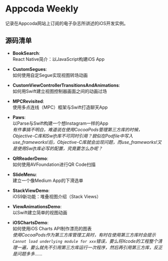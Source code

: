 # Appcoda Weekly
记录在Appcoda网站上订阅的电子杂志所讲述的iOS开发实例。

## 源码清单
* **BookSearch**:  
  React Native简介：以JavaScript构建iOS App
  
* **CustomSegues**:  
  如何使用自定Segue实现视图转场动画
  
* **CustomViewControllerTransitionsAndAnimations**:  
  如何用Swift建立视图控制器画面之间的动画过场
  
* **MPCRevisited**:  
  使用多点连线（MPC）框架与Swift打造聊天App
  
* **Paws**:  
  以Parse与Swift构建一个想Instagram一样的App  
  _有件事搞不明白，难道说在使用CocoaPods管理第三方库的时候，Objective-C库和Swift库不可同时引用？貌似在Podfile中写入use\_frameworks!后，Objective-C库就会出现问题，而use\_frameworks!又是使用Swift库必写的配置，究竟要怎么办呢？_
  
* **QRReaderDemo**:  
  如何使用AVFoundation进行QR Code扫描
  
* **SlideMenu**:  
  建立一个像Medium App的下滑选单
  
* **StackViewDemo**:  
  iOS9新功能：堆叠视图介绍（Stack Views）
  
* **ViewAnimationsDemo**:  
  以Swift建立简单的视图动画
  
* **iOSChartsDemo**:  
  如何使用iOS Charts API制作漂亮的图表  
  _使用CocoaPods作为第三方库管理工具时，有时在使用第三方库时会提示`Cannot load underlying module for xxx`错误，要么将Xcode的工程整个清理一遍，要么就先不引用第三方库运行一次程序，然后再引用第三方库，反正是问题多多……_

